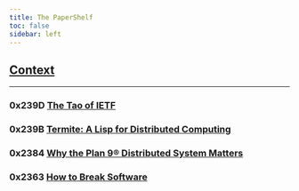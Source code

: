 ```yaml
---
title: The PaperShelf
toc: false
sidebar: left
---
```


## [Context](https://thebitmage.com/post/citeread/)

---

### 0x239D  [The Tao of IETF](https://datatracker.ietf.org/doc/rfc4677/)

### 0x239B  [Termite: A Lisp for Distributed Computing]( http://www.european-lisp-workshop.org/archives/05.germain.pdf)

### 0x2384 [Why the Plan 9® Distributed System Matters](http://9p.io/sources/contrib/uriel/mirror/9book.pdf)

### 0x2363 [How to Break Software](https://research.google/pubs/how-to-break-software/)
